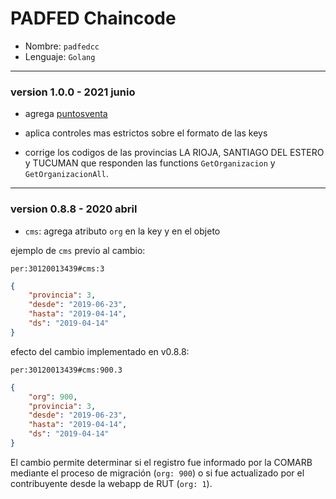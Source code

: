 # PADFED Chaincode

- Nombre: `padfedcc`
- Lenguaje: `Golang`

---

### version 1.0.0 - 2021 junio

- agrega [puntosventa](../model/README.md#personapunbtosventa)

- aplica controles mas estrictos sobre el formato de las keys

- corrige los codigos de las provincias LA RIOJA, SANTIAGO DEL ESTERO y TUCUMAN que responden las functions `GetOrganizacion` y `GetOrganizacionAll`.

---

### version 0.8.8 - 2020 abril

- `cms`: agrega atributo `org` en la key y en el objeto

ejemplo de `cms` previo al cambio:

`per:30120013439#cms:3`

```json
{
    "provincia": 3,
    "desde": "2019-06-23",
    "hasta": "2019-04-14",
    "ds": "2019-04-14"
}
```

efecto del cambio implementado en v0.8.8:

`per:30120013439#cms:900.3`

```json
{
    "org": 900,
    "provincia": 3,
    "desde": "2019-06-23",
    "hasta": "2019-04-14",
    "ds": "2019-04-14"
}
```

El cambio permite determinar si el registro fue informado por la COMARB mediante el proceso de migración (`org: 900`) o si fue actualizado por el contribuyente desde la webapp de RUT (`org: 1`).
